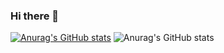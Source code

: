 ### Hi there 👋

[![Anurag's GitHub stats](https://github-readme-stats.vercel.app/api?username=JesscMendesr)](https://github.com/JesscMendesr/github-readme-stats)
![Anurag's GitHub stats](https://github-readme-stats.vercel.app/api?username=JesscMendesr&count_private=true)
